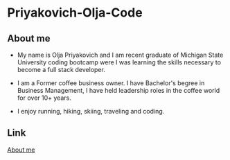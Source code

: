 # Priyakovich-Olja-Code
## About me 
 
- My name is Olja Priyakovich and I am recent graduate of  Michigan State University coding bootcamp were I was learning the  skills necessary to become a full stack developer.  

- I am a Former coffee business owner. I have Bachelor's begree in Business Management, I have held leadership roles in the coffee world for over 10+ years. 

- I enjoy running, hiking, skiing, traveling and coding.

## Link
[About me](https://oljasportfolio.herokuapp.com/) 
